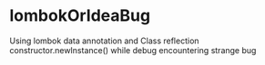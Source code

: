 # lombokOrIdeaBug
Using lombok data annotation and Class reflection constructor.newInstance() while debug encountering strange bug
